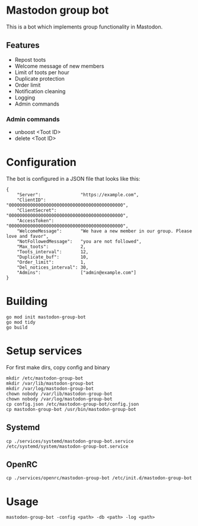 # Mastodon group bot
This is a bot which implements group functionality in Mastodon.

## Features
* Repost toots
* Welcome message of new members
* Limit of toots per hour
* Duplicate protection
* Order limit
* Notification cleaning
* Logging
* Admin commands

### Admin commands
* unboost \<Toot ID>
* delete  \<Toot ID>

# Configuration
The bot is configured in a JSON file that looks like this:
```
{
    "Server":               "https://example.com",
    "ClientID":             "0000000000000000000000000000000000000000000",
    "ClientSecret":         "0000000000000000000000000000000000000000000",
    "AccessToken":          "0000000000000000000000000000000000000000000",
    "WelcomeMessage":       "We have a new member in our group. Please love and favor",
    "NotFollowedMessage":   "you are not followed",
    "Max_toots":            2,
    "Toots_interval":       12,
    "Duplicate_buf":        10,
    "Order_limit":          1,
    "Del_notices_interval": 30,
    "Admins":               ["admin@example.com"]
}
```

# Building
```
go mod init mastodon-group-bot
go mod tidy
go build
```

# Setup services
For first make dirs, copy config and binary
```
mkdir /etc/mastodon-group-bot
mkdir /var/lib/mastodon-group-bot
mkdir /var/log/mastodon-group-bot
chown nobody /var/lib/mastodon-group-bot
chown nobody /var/log/mastodon-group-bot
cp config.json /etc/mastodon-group-bot/config.json
cp mastodon-group-bot /usr/bin/mastodon-group-bot
```

## Systemd
```
cp ./services/systemd/mastodon-group-bot.service /etc/systemd/system/mastodon-group-bot.service
```

## OpenRC
```
cp ./services/openrc/mastodon-group-bot /etc/init.d/mastodon-group-bot
```

# Usage
```
mastodon-group-bot -config <path> -db <path> -log <path>
```